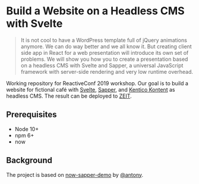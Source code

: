 # Build a Website on a Headless CMS with Svelte

> It is not cool to have a WordPress template full of jQuery animations anymore. We can do way better and we all know it. But creating client side app in React for a web presentation will introduce its own set of problems. We will show you how you to create a presentation based on a headless CMS with Svelte and Sapper, a universal JavaScript framework with server-side rendering and very low runtime overhead.

Working repository for ReactiveConf 2019 workshop. Our goal is to build a website for fictional café with [Svelte][svelte], [Sapper][sapper], and [Kentico Kontent][kontent] as headless CMS. The result can be deployed to [ZEIT][zeit].

## Prerequisites

- Node 10+
- npm 6+
- now

## Background

The project is based on [now-sapper-demo](https://github.com/beyonk-adventures/now-sapper-demo) by [@antony](https://github.com/antony). 

[sapper]: https://sapper.svelte.dev/
[svelte]: https://svelte.dev/
[kontent]: https://kontent.ai/
[zeit]: https://zeit.co/
